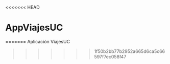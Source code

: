 <<<<<<< HEAD
# AppViajesUC
=======
Aplicación ViajesUC
>>>>>>> 1f50b2bb77b2952a665d6ca5c66597f7ec058f47
